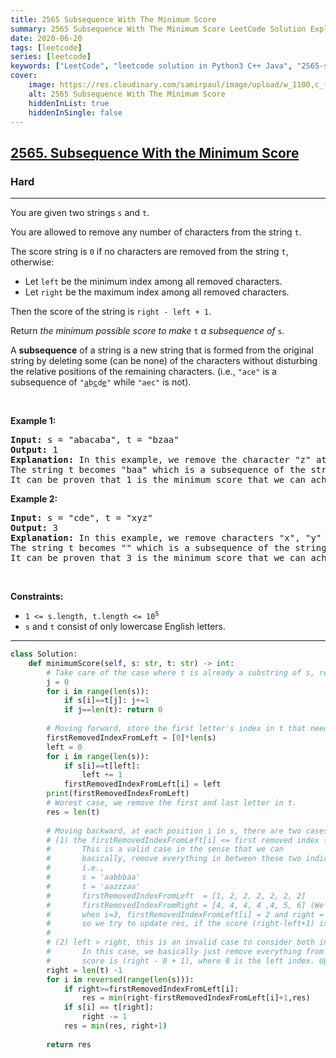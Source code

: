 ```yaml
---
title: 2565 Subsequence With The Minimum Score
summary: 2565 Subsequence With The Minimum Score LeetCode Solution Explained
date: 2020-06-20
tags: [leetcode]
series: [leetcode]
keywords: ["LeetCode", "leetcode solution in Python3 C++ Java", "2565-subsequence-with-the-minimum-score LeetCode Solution Explained"]
cover:
    image: https://res.cloudinary.com/samirpaul/image/upload/w_1100,c_fit,co_rgb:FFFFFF,l_text:Arial_75_bold:2565 Subsequence With The Minimum Score - Solution Explained/problem-solving.webp
    alt: 2565 Subsequence With The Minimum Score
    hiddenInList: true
    hiddenInSingle: false
---
```



<h2><a href="https://leetcode.com/problems/subsequence-with-the-minimum-score/">2565. Subsequence With the Minimum Score</a></h2><h3>Hard</h3><hr><div><p>You are given two strings <code>s</code> and <code>t</code>.</p>

<p>You are allowed to remove any number of characters from the string <code>t</code>.</p>

<p>The score string is <code>0</code> if no characters are removed from the string <code>t</code>, otherwise:</p>

<ul>
	<li>Let <code>left</code> be the minimum index among all removed characters.</li>
	<li>Let <code>right</code> be the maximum index among all removed characters.</li>
</ul>

<p>Then the score of the string is <code>right - left + 1</code>.</p>

<p>Return <em>the minimum possible score to make </em><code>t</code><em>&nbsp;a subsequence of </em><code>s</code><em>.</em></p>

<p>A <strong>subsequence</strong> of a string is a new string that is formed from the original string by deleting some (can be none) of the characters without disturbing the relative positions of the remaining characters. (i.e., <code>"ace"</code> is a subsequence of <code>"<u>a</u>b<u>c</u>d<u>e</u>"</code> while <code>"aec"</code> is not).</p>

<p>&nbsp;</p>
<p><strong class="example">Example 1:</strong></p>

<pre><strong>Input:</strong> s = "abacaba", t = "bzaa"
<strong>Output:</strong> 1
<strong>Explanation:</strong> In this example, we remove the character "z" at index 1 (0-indexed).
The string t becomes "baa" which is a subsequence of the string "abacaba" and the score is 1 - 1 + 1 = 1.
It can be proven that 1 is the minimum score that we can achieve.
</pre>

<p><strong class="example">Example 2:</strong></p>

<pre><strong>Input:</strong> s = "cde", t = "xyz"
<strong>Output:</strong> 3
<strong>Explanation:</strong> In this example, we remove characters "x", "y" and "z" at indices 0, 1, and 2 (0-indexed).
The string t becomes "" which is a subsequence of the string "cde" and the score is 2 - 0 + 1 = 3.
It can be proven that 3 is the minimum score that we can achieve.
</pre>

<p>&nbsp;</p>
<p><strong>Constraints:</strong></p>

<ul>
	<li><code>1 &lt;= s.length, t.length &lt;= 10<sup>5</sup></code></li>
	<li><code>s</code> and <code>t</code> consist of only lowercase English letters.</li>
</ul>
</div>

---




```python
class Solution:
    def minimumScore(self, s: str, t: str) -> int:
        # Take care of the case where t is already a substring of s, return 0 in this case.
        j = 0
        for i in range(len(s)):
            if s[i]==t[j]: j+=1
            if j==len(t): return 0
        
        # Moving forward, store the first letter's index in t that needs to be removed if s ends at i.
        firstRemovedIndexFromLeft = [0]*len(s)
        left = 0
        for i in range(len(s)):
            if s[i]==t[left]:
                left += 1
            firstRemovedIndexFromLeft[i] = left
        print(firstRemovedIndexFromLeft)
        # Worest case, we remove the first and last letter in t.
        res = len(t)
        
        # Moving backward, at each position i in s, there are two cases:
        # (1) the firstRemovedIndexFromLeft[i] <= first removed index from right,
        #       This is a valid case in the sense that we can 
        #       basically, remove everything in between these two indices, including these two indices.
        #       i.e.,
        #       s = 'aabbbaa'
        #       t = 'aazzzaa'
        #       firstRemovedIndexFromLeft  = [1, 2, 2, 2, 2, 2, 2]
        #       firstRemovedIndexFromRight = [4, 4, 4, 4 ,4, 5, 6] (We don't actually put the right in arr like this, but just for easy understanding here)
        #       when i=3, firstRemovedIndexFromLeft[i] = 2 and right = 4, 
        #       so we try to update res, if the score (right-left+1) is smaller.
        #
        # (2) left > right, this is an invalid case to consider both indices.
        #       In this case, we basically just remove everything from 0 to index right, 
        #       score is (right - 0 + 1), where 0 is the left index. Update res if score is smaller.
        right = len(t) -1 
        for i in reversed(range(len(s))):
            if right>=firstRemovedIndexFromLeft[i]:
                res = min(right-firstRemovedIndexFromLeft[i]+1,res)
            if s[i] == t[right]:
                right -= 1
            res = min(res, right+1)
            
        return res

```
